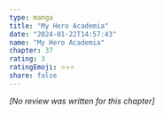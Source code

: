 ```yaml
---
type: manga
title: "My Hero Academia"
date: "2024-01-22T14:57:43"
name: "My Hero Academia"
chapter: 37
rating: 3
ratingEmoji: ⭐️⭐️⭐️
share: false
---
```


*[No review was written for this chapter]*
